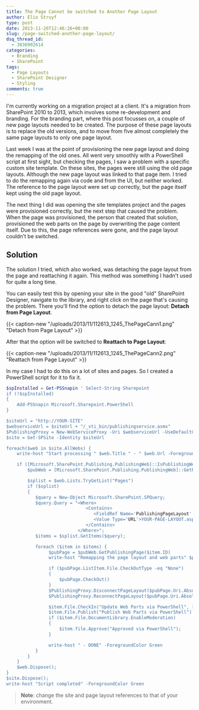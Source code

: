 ```yaml
---
title: The Page Cannot be switched to Another Page Layout
author: Elio Struyf
type: post
date: 2013-11-26T12:46:26+00:00
slug: /page-switched-another-page-layout/
dsq_thread_id:
  - 3836902614
categories:
  - Branding
  - SharePoint
tags:
  - Page Layouts
  - SharePoint Designer
  - Styling
comments: true
---
```


I'm currently working on a migration project at a client. It's a migration from SharePoint 2010 to 2013, which involves some re-development and branding. For the branding part, where this post focusses on, a couple of new page layouts needed to be created. The purpose of these page layouts is to replace the old versions, and to move from five almost completely the same page layouts to only one page layout.

Last week I was at the point of provisioning the new page layout and doing the remapping of the old ones. All went very smoothly with a PowerShell script at first sight, but checking the pages, I saw a problem with a specific custom site template. On these sites, the pages were still using the old page layouts. Although the new page layout was linked to that page item. I tried to do the remapping again via code and from the UI, but neither worked. The reference to the page layout were set up correctly, but the page itself kept using the old page layout.

The next thing I did was opening the site templates project and the pages were provisioned correctly, but the next step that caused the problem. When the page was provisioned, the person that created that solution, provisioned the web parts on the page by overwriting the page content itself. Due to this, the page references were gone, and the page layout couldn't be switched.

## Solution

The solution I tried, which also worked, was detaching the page layout from the page and reattaching it again. This method was something I hadn't used for quite a long time.

You can easily test this by opening your site in the good "old" SharePoint Designer, navigate to the library, and right click on the page that's causing the problem. There you'll find the option to detach the page layout: **Detach from Page Layout**.

{{< caption-new "/uploads/2013/11/112613_1245_ThePageCann1.png" "Detach from Page Layout" >}}

After that the option will be switched to **Reattach to Page Layout**:

{{< caption-new "/uploads/2013/11/112613_1245_ThePageCann2.png" "Reattach from Page Layout" >}}

In my case I had to do this on a lot of sites and pages. So I created a PowerShell script for it to fix it.

```powershell
$spInstalled = Get-PSSnapin ' Select-String Sharepoint
if (!$spInstalled)
{
    Add-PSSnapin Microsoft.Sharepoint.PowerShell
}

$siteUrl = "http://YOUR-SITE"
$webserviceUrl = $siteUrl + "/_vti_bin/publishingservice.asmx"
$PublishingProxy = New-WebServiceProxy -Uri $webserviceUrl -UseDefaultCredential
$site = Get-SPSite -Identity $siteUrl

foreach($web in $site.AllWebs) {
    write-host "Start processing " $web.Title " - " $web.Url -ForegroundColor Yellow

    if ([Microsoft.SharePoint.Publishing.PublishingWeb]::IsPublishingWeb($web)) {
        $pubWeb = [Microsoft.SharePoint.Publishing.PublishingWeb]::GetPublishingWeb($web)

        $splist = $web.Lists.TryGetList("Pages")
        if ($splist) 
        { 
           $query = New-Object Microsoft.SharePoint.SPQuery; 
           $query.Query = "<Where>
                              <Contains>
                                 <FieldRef Name='PublishingPageLayout' />
                                 <Value Type='URL'>YOUR-PAGE-LAYOUT.aspx</Value>
                              </Contains>
                           </Where>";
           $items = $splist.GetItems($query);

           foreach ($item in $items) {
                $pubPage = $pubWeb.GetPublishingPage($item.ID)
                write-host "Remapping the page layout and web parts" $pubPage.Title -NoNewline

                if ($pubPage.ListItem.File.CheckOutType -eq "None")
                {
                    $pubPage.CheckOut()
                }
                $PublishingProxy.DisconnectPageLayout($pubPage.Uri.AbsoluteUri)
                $PublishingProxy.ReconnectPageLayout($pubPage.Uri.AbsoluteUri)

                $item.File.CheckIn("Update Web Parts via PowerShell", [Microsoft.SharePoint.SPCheckinType]::MajorCheckIn)
                $item.File.Publish("Publish Web Parts via PowerShell")
                if ($item.File.DocumentLibrary.EnableModeration)
                {
                    $item.file.Approve("Approved via PowerShell");
                }

                write-host " - DONE" -ForegroundColor Green
           }
        }
    }
    $web.Dispose();
}
$site.Dispose();
write-host "Script completed" -ForegroundColor Green
```


> **Note**: change the site and page layout references to that of your environment.